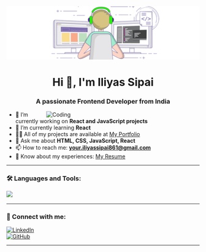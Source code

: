 <img src="https://raw.githubusercontent.com/leorrose/leorrose/master/readme_header.gif">
<h1 align="center">Hi 👋, I'm Iliyas Sipai</h1>
<h3 align="center">A passionate Frontend Developer from India</h3>

<img align="right" alt="Coding" width="400" src="https://cdn.dribbble.com/users/1162077/screenshots/3848914/media/320984a9ca58b9024f1a1ab19a22f3eb.gif">

- 🔭 I’m currently working on **React and JavaScript projects**
- 🌱 I’m currently learning **React**
- 👨‍💻 All of my projects are available at [My Portfolio](https://portfolio-sipai-iliyas-projects.vercel.app/)
- 💬 Ask me about **HTML, CSS, JavaScript, React**
- 📫 How to reach me: **your.iliyassipai861@gmail.com**
- 📄 Know about my experiences: [My Resume](https://your-resume-link.com)

---

### 🛠️ Languages and Tools:
<p gap="10rem">
  <img src="https://skillicons.dev/icons?i=html,css,js,react,bootstrap,git,github,vscode" />
</p>

---

### 🔗 Connect with me:

[![LinkedIn](https://img.shields.io/badge/LinkedIn-blue?style=flat&logo=linkedin)](https://www.linkedin.com/in/iliyas-sipai-dev/)  
[![GitHub](https://img.shields.io/badge/GitHub-black?style=flat&logo=github)](https://github.com/Iliyas-Sipai)

---


